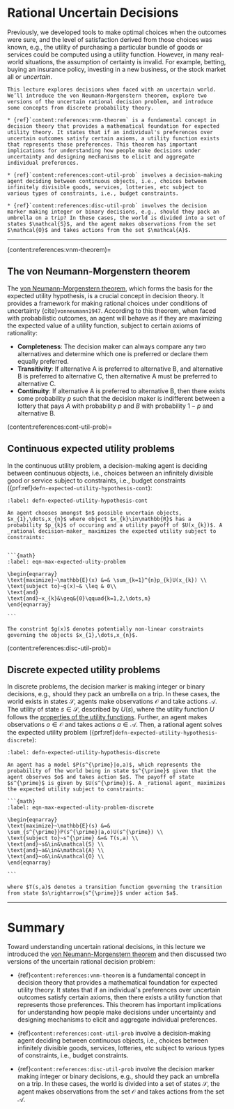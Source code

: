 # Rational Uncertain Decisions
Previously, we developed tools to make optimal choices when the outcomes were sure, and the level of satisfaction derived from those choices was known, e.g., the utility of purchasing a particular bundle of goods or services could be computed using a utility function. However, in many real-world situations, the assumption of certainty is invalid. For example, betting, buying an insurance policy, investing in a new business, or the stock market all or _uncertain_. 

```{topic} Outline
This lecture explores decisions when faced with an uncertain world. We’ll introduce the von Neumann-Morgenstern theorem, explore two versions of the uncertain rational decision problem, and introduce some concepts from discrete probability theory.

* {ref}`content:references:vnm-theorem` is a fundamental concept in decision theory that provides a mathematical foundation for expected utility theory. It states that if an individual's preferences over uncertain outcomes satisfy certain axioms, a utility function exists that represents those preferences. This theorem has important implications for understanding how people make decisions under uncertainty and designing mechanisms to elicit and aggregate individual preferences.

* {ref}`content:references:cont-util-prob` involves a decision-making agent deciding between continuous objects, i.e., choices between infinitely divisible goods, services, lotteries, etc subject to various types of constraints, i.e., budget constraints.

* {ref}`content:references:disc-util-prob` involves the decision marker making integer or binary decisions, e.g., should they pack an umbrella on a trip? In these cases, the world is divided into a set of states $\mathcal{S}$, and the agent makes observations from the set $\mathcal{O}$ and takes actions from the set $\mathcal{A}$.
```

---

(content:references:vnm-theorem)=
## The von Neumann-Morgenstern theorem
The [von Neumann-Morgenstern theorem](https://en.wikipedia.org/wiki/Von_Neumann–Morgenstern_utility_theorem), which forms the basis for the expected utility hypothesis, is a crucial concept in decision theory. It provides a framework for making rational choices under conditions of uncertainty {cite}`vonneumann1947`. According to this theorem, when faced with probabilistic outcomes, an agent will behave as if they are maximizing the expected value of a utility function, subject to certain axioms of rationality:

* __Completeness__: The decision maker can always compare any two alternatives and determine which one is preferred or declare them equally preferred.
* __Transitivity__: If alternative A is preferred to alternative B, and alternative B is preferred to alternative C, then alternative A must be preferred to alternative C.
* __Continuity__: If alternative A is preferred to alternative B, then there exists some probability $p$ such that the decision maker is indifferent between a lottery that pays $A$ with probability $p$ and $B$ with probability $1-p$ and alternative B.

<!-- 
The VNM utility theorem shows that any individual who follows these axioms must have a utility function that can be used to evaluate and compare alternatives and that a unique probability distribution over outcomes can represent this utility function. -->

<!-- The decision variables that a utility-maximizing agent makes decisions over can be either continuous or discrete. In both the continuous and discrete cases, the [expected utility hypothesis](https://en.wikipedia.org/wiki/Expected_utility_hypothesis) depends upon an understanding of two critical concepts, [random variables and probability](../appendix/appendix-landing.md). For students uncomfortable with these topics, please consult the [appendicies](../appendix/appendix-landing.md) of these notes.  -->

(content:references:cont-util-prob)=
## Continuous expected utility problems
In the continuous utility problem, a decision-making agent is deciding between continuous objects, i.e., choices between an infinitely divisible good or service subject to constraints, i.e., budget constraints ({prf:ref}`defn-expected-utility-hypothesis-cont`): 

````{prf:definition} Continuous expected utility hypothesis
:label: defn-expected-utility-hypothesis-cont

An agent chooses amongst $n$ possible uncertain objects, $x_{1},\dots,x_{n}$ where object $x_{k}\in\mathbb{R}$ has a probability $p_{k}$ of occuring and a utility payoff of $U(x_{k})$. A _rational decision-maker_ maximizes the expected utility subject to constraints:


```{math}
:label: eqn-max-expected-ulity-problem

\begin{eqnarray}
\text{maximize}~\mathbb{E}(x) &=& \sum_{k=1}^{n}p_{k}U(x_{k}) \\
\text{subject to}~g(x)~& \leq & 0\\
\text{and}
\text{and}~x_{k}&\geq&{0}\qquad{k=1,2,\dots,n}
\end{eqnarray}

```

The constrint $g(x)$ denotes potentially non-linear constraints governing the objects $x_{1},\dots,x_{n}$.
````

(content:references:disc-util-prob)=
## Discrete expected utility problems
In discrete problems, the decision marker is making integer or binary decisions, e.g., should they pack an umbrella on a trip. In these cases, 
the world exists in states $\mathcal{S}$, agents make observations $\mathcal{O}$ and take actions $\mathcal{A}$.  The utility of state $s\in\mathcal{S}$, described by $U(s)$, where the utility function $U$ follows the [properties of the utility functions](https://varnerlab.github.io/CHEME-5760-Decisions-Book/unit-1-simpledecisions/utilityfunctions.html#properties-of-utility-functions). Further, an agent makes observations $o\in\mathcal{O}$ and takes actions $a\in\mathcal{A}$. Then, a rational agent solves the expected utility problem ({prf:ref}`defn-expected-utility-hypothesis-discrete`):

````{prf:definition} Discrete expected utility problem
:label: defn-expected-utility-hypothesis-discrete

An agent has a model $P(s^{\prime}|o,a)$, which represents the probability of the world being in state $s^{\prime}$ given that the agent observes $o$ and takes action $a$. The payoff of state $s^{\prime}$ is given by $U(s^{\prime})$. A _rational agent_ maximizes the expected utility subject to constraints:

```{math}
:label: eqn-max-expected-ulity-problem-discrete

\begin{eqnarray}
\text{maximize}~\mathbb{E}(s) &=& \sum_{s^{\prime}}P(s^{\prime}|a,o)U(s^{\prime}) \\
\text{subject to}~s^{\prime} &=& T(s,a) \\
\text{and}~s&\in&\mathcal{S} \\
\text{and}~a&\in&\mathcal{A} \\
\text{and}~o&\in&\mathcal{O} \\
\end{eqnarray}

```

where $T(s,a)$ denotes a transition function governing the transition from state $s\rightarrow{s^{\prime}}$ under action $a$.  

````



---

# Summary
Toward understanding uncertain rational decisions, in this lecture we introduced the [von Neumann-Morgenstern theorem](https://en.wikipedia.org/wiki/Von_Neumann–Morgenstern_utility_theorem) and then discussed two versions of the uncertain rational decision problem:

* {ref}`content:references:vnm-theorem` is a fundamental concept in decision theory that provides a mathematical foundation for expected utility theory. It states that if an individual's preferences over uncertain outcomes satisfy certain axioms, then there exists a utility function that represents those preferences. This theorem has important implications for understanding how people make decisions under uncertainty and designing mechanisms to elicit and aggregate individual preferences.

* {ref}`content:references:cont-util-prob` involve a decision-making agent deciding between continuous objects, i.e., choices between infinitely divisible goods, services, lotteries, etc subject to various types of constraints, i.e., budget constraints.

* {ref}`content:references:disc-util-prob` involve the decision marker making integer or binary decisions, e.g., should they pack an umbrella on a trip. In these cases, the world is divided into a set of states $\mathcal{S}$, the agent makes observations from the set $\mathcal{O}$ and takes actions from the set $\mathcal{A}$.